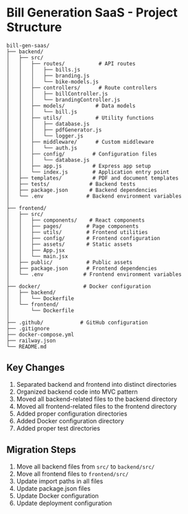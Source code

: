 # Bill Generation SaaS - Project Structure

```
bill-gen-saas/
├── backend/
│   ├── src/
│   │   ├── routes/           # API routes
│   │   │   ├── bills.js
│   │   │   ├── branding.js
│   │   │   └── bike-models.js
│   │   ├── controllers/      # Route controllers
│   │   │   ├── billController.js
│   │   │   └── brandingController.js
│   │   ├── models/          # Data models
│   │   │   └── bill.js
│   │   ├── utils/           # Utility functions
│   │   │   ├── database.js
│   │   │   ├── pdfGenerator.js
│   │   │   └── logger.js
│   │   ├── middleware/      # Custom middleware
│   │   │   └── auth.js
│   │   ├── config/         # Configuration files
│   │   │   └── database.js
│   │   ├── app.js          # Express app setup
│   │   └── index.js        # Application entry point
│   ├── templates/          # PDF and document templates
│   ├── tests/             # Backend tests
│   ├── package.json       # Backend dependencies
│   └── .env              # Backend environment variables
│
├── frontend/
│   ├── src/
│   │   ├── components/    # React components
│   │   ├── pages/        # Page components
│   │   ├── utils/        # Frontend utilities
│   │   ├── config/       # Frontend configuration
│   │   ├── assets/       # Static assets
│   │   ├── App.jsx
│   │   └── main.jsx
│   ├── public/           # Public assets
│   ├── package.json      # Frontend dependencies
│   └── .env             # Frontend environment variables
│
├── docker/              # Docker configuration
│   ├── backend/
│   │   └── Dockerfile
│   └── frontend/
│       └── Dockerfile
│
├── .github/            # GitHub configuration
├── .gitignore
├── docker-compose.yml
├── railway.json
└── README.md
```

## Key Changes

1. Separated backend and frontend into distinct directories
2. Organized backend code into MVC pattern
3. Moved all backend-related files to the backend directory
4. Moved all frontend-related files to the frontend directory
5. Added proper configuration directories
6. Added Docker configuration directory
7. Added proper test directories

## Migration Steps

1. Move all backend files from `src/` to `backend/src/`
2. Move all frontend files to `frontend/src/`
3. Update import paths in all files
4. Update package.json files
5. Update Docker configuration
6. Update deployment configuration